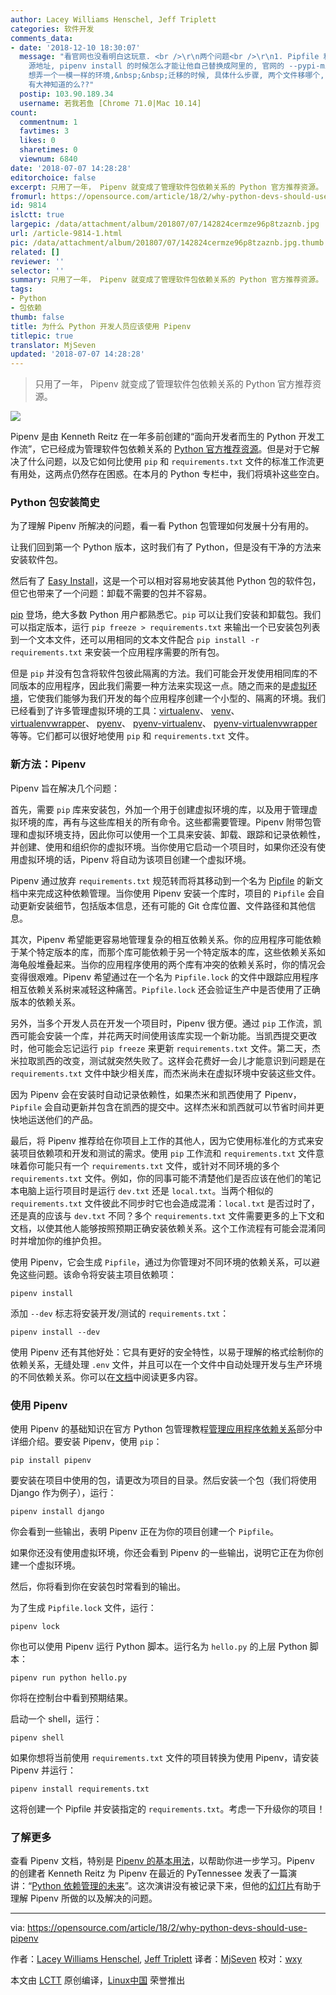 ```yaml
---
author: Lacey Williams Henschel, Jeff Triplett
categories: 软件开发
comments_data:
- date: '2018-12-10 18:30:07'
  message: "看官网也没看明白这玩意. <br />\r\n两个问题<br />\r\n1. Pipfile 和 Pipfile.lock 里面的 pip
    源地址, pipenv install 的时候怎么才能让他自己替换成阿里的, 官网的 --pypi-mirror 还有 url 选项都不好使啊<br />\r\n2.
    想弄一个一模一样的环境,&nbsp;&nbsp;迁移的时候, 具体什么步骤, 两个文件移哪个, 实验了好多遍, 不得其法呀<br />\r\n<br />\r\n恰巧最近在用,
    有大神知道的么??"
  postip: 103.90.189.34
  username: 若我若鱼 [Chrome 71.0|Mac 10.14]
count:
  commentnum: 1
  favtimes: 3
  likes: 0
  sharetimes: 0
  viewnum: 6840
date: '2018-07-07 14:28:28'
editorchoice: false
excerpt: 只用了一年， Pipenv 就变成了管理软件包依赖关系的 Python 官方推荐资源。
fromurl: https://opensource.com/article/18/2/why-python-devs-should-use-pipenv
id: 9814
islctt: true
largepic: /data/attachment/album/201807/07/142824cermze96p8tzaznb.jpg
url: /article-9814-1.html
pic: /data/attachment/album/201807/07/142824cermze96p8tzaznb.jpg.thumb.jpg
related: []
reviewer: ''
selector: ''
summary: 只用了一年， Pipenv 就变成了管理软件包依赖关系的 Python 官方推荐资源。
tags:
- Python
- 包依赖
thumb: false
title: 为什么 Python 开发人员应该使用 Pipenv
titlepic: true
translator: MjSeven
updated: '2018-07-07 14:28:28'
---
```



> 
> 只用了一年， Pipenv 就变成了管理软件包依赖关系的 Python 官方推荐资源。
> 
> 
> 


![](/data/attachment/album/201807/07/142824cermze96p8tzaznb.jpg)


Pipenv 是由 Kenneth Reitz 在一年多前创建的“面向开发者而生的 Python 开发工作流”，它已经成为管理软件包依赖关系的 [Python 官方推荐资源](https://packaging.python.org/tutorials/managing-dependencies/#managing-dependencies)。但是对于它解决了什么问题，以及它如何比使用 `pip` 和 `requirements.txt` 文件的标准工作流更有用处，这两点仍然存在困惑。在本月的 Python 专栏中，我们将填补这些空白。


### Python 包安装简史


为了理解 Pipenv 所解决的问题，看一看 Python 包管理如何发展十分有用的。


让我们回到第一个 Python 版本，这时我们有了 Python，但是没有干净的方法来安装软件包。


然后有了 [Easy Install](http://peak.telecommunity.com/DevCenter/EasyInstall)，这是一个可以相对容易地安装其他 Python 包的软件包，但它也带来了一个问题：卸载不需要的包并不容易。


[pip](https://packaging.python.org/tutorials/installing-packages/#use-pip-for-installing) 登场，绝大多数 Python 用户都熟悉它。`pip` 可以让我们安装和卸载包。我们可以指定版本，运行 `pip freeze > requirements.txt` 来输出一个已安装包列表到一个文本文件，还可以用相同的文本文件配合 `pip install -r requirements.txt` 来安装一个应用程序需要的所有包。


但是 `pip` 并没有包含将软件包彼此隔离的方法。我们可能会开发使用相同库的不同版本的应用程序，因此我们需要一种方法来实现这一点。随之而来的是[虚拟环境](https://packaging.python.org/tutorials/installing-packages/#creating-virtual-environments)，它使我们能够为我们开发的每个应用程序创建一个小型的、隔离的环境。我们已经看到了许多管理虚拟环境的工具：[virtualenv](https://virtualenv.pypa.io/en/stable/)、 [venv](https://docs.python.org/3/library/venv.html)、 [virtualenvwrapper](https://virtualenvwrapper.readthedocs.io/en/latest/)、 [pyenv](https://github.com/pyenv/pyenv)、 [pyenv-virtualenv](https://github.com/pyenv/pyenv-virtualenv)、 [pyenv-virtualenvwrapper](https://github.com/pyenv/pyenv-virtualenvwrapper) 等等。它们都可以很好地使用 `pip` 和 `requirements.txt` 文件。


### 新方法：Pipenv


Pipenv 旨在解决几个问题：


首先，需要 `pip` 库来安装包，外加一个用于创建虚拟环境的库，以及用于管理虚拟环境的库，再有与这些库相关的所有命令。这些都需要管理。Pipenv 附带包管理和虚拟环境支持，因此你可以使用一个工具来安装、卸载、跟踪和记录依赖性，并创建、使用和组织你的虚拟环境。当你使用它启动一个项目时，如果你还没有使用虚拟环境的话，Pipenv 将自动为该项目创建一个虚拟环境。


Pipenv 通过放弃 `requirements.txt` 规范转而将其移动到一个名为 [Pipfile](https://github.com/pypa/pipfile) 的新文档中来完成这种依赖管理。当你使用 Pipenv 安装一个库时，项目的 `Pipfile` 会自动更新安装细节，包括版本信息，还有可能的 Git 仓库位置、文件路径和其他信息。


其次，Pipenv 希望能更容易地管理复杂的相互依赖关系。你的应用程序可能依赖于某个特定版本的库，而那个库可能依赖于另一个特定版本的库，这些依赖关系如海龟般堆叠起来。当你的应用程序使用的两个库有冲突的依赖关系时，你的情况会变得很艰难。Pipenv 希望通过在一个名为 `Pipfile.lock` 的文件中跟踪应用程序相互依赖关系树来减轻这种痛苦。`Pipfile.lock` 还会验证生产中是否使用了正确版本的依赖关系。


另外，当多个开发人员在开发一个项目时，Pipenv 很方便。通过 `pip` 工作流，凯西可能会安装一个库，并花两天时间使用该库实现一个新功能。当凯西提交更改时，他可能会忘记运行 `pip freeze` 来更新 `requirements.txt` 文件。第二天，杰米拉取凯西的改变，测试就突然失败了。这样会花费好一会儿才能意识到问题是在 `requirements.txt` 文件中缺少相关库，而杰米尚未在虚拟环境中安装这些文件。


因为 Pipenv 会在安装时自动记录依赖性，如果杰米和凯西使用了 Pipenv，`Pipfile` 会自动更新并包含在凯西的提交中。这样杰米和凯西就可以节省时间并更快地运送他们的产品。


最后，将 Pipenv 推荐给在你项目上工作的其他人，因为它使用标准化的方式来安装项目依赖项和开发和测试的需求。使用 `pip` 工作流和 `requirements.txt` 文件意味着你可能只有一个 `requirements.txt` 文件，或针对不同环境的多个 `requirements.txt` 文件。例如，你的同事可能不清楚他们是否应该在他们的笔记本电脑上运行项目时是运行 `dev.txt` 还是 `local.txt`。当两个相似的 `requirements.txt` 文件彼此不同步时它也会造成混淆：`local.txt` 是否过时了，还是真的应该与 `dev.txt` 不同？多个 `requirements.txt` 文件需要更多的上下文和文档，以使其他人能够按照预期正确安装依赖关系。这个工作流程有可能会混淆同时并增加你的维护负担。


使用 Pipenv，它会生成 `Pipfile`，通过为你管理对不同环境的依赖关系，可以避免这些问题。该命令将安装主项目依赖项：



```
pipenv install

```

添加 `--dev` 标志将安装开发/测试的 `requirements.txt`：



```
pipenv install --dev

```

使用 Pipenv 还有其他好处：它具有更好的安全特性，以易于理解的格式绘制你的依赖关系，无缝处理 `.env` 文件，并且可以在一个文件中自动处理开发与生产环境的不同依赖关系。你可以在[文档](https://docs.pipenv.org/)中阅读更多内容。


### 使用 Pipenv


使用 Pipenv 的基础知识在官方 Python 包管理教程[管理应用程序依赖关系](https://packaging.python.org/tutorials/managing-dependencies/)部分中详细介绍。要安装 Pipenv，使用 `pip`：



```
pip install pipenv

```

要安装在项目中使用的包，请更改为项目的目录。然后安装一个包（我们将使用 Django 作为例子），运行：



```
pipenv install django

```

你会看到一些输出，表明 Pipenv 正在为你的项目创建一个 `Pipfile`。


如果你还没有使用虚拟环境，你还会看到 Pipenv 的一些输出，说明它正在为你创建一个虚拟环境。


然后，你将看到你在安装包时常看到的输出。


为了生成 `Pipfile.lock` 文件，运行：



```
pipenv lock

```

你也可以使用 Pipenv 运行 Python 脚本。运行名为 `hello.py` 的上层 Python 脚本：



```
pipenv run python hello.py

```

你将在控制台中看到预期结果。


启动一个 shell，运行：



```
pipenv shell

```

如果你想将当前使用 `requirements.txt` 文件的项目转换为使用 Pipenv，请安装 Pipenv 并运行：



```
pipenv install requirements.txt

```

这将创建一个 Pipfile 并安装指定的 `requirements.txt`。考虑一下升级你的项目！


### 了解更多


查看 Pipenv 文档，特别是 [Pipenv 的基本用法](https://docs.pipenv.org/basics/)，以帮助你进一步学习。Pipenv 的创建者 Kenneth Reitz 为 Pipenv 在最近的 PyTennessee 发表了一篇演讲：“[Python 依赖管理的未来](https://www.pytennessee.org/schedule/presentation/158/)”。这次演讲没有被记录下来，但他的[幻灯片](https://speakerdeck.com/kennethreitz/the-future-of-python-dependency-management)有助于理解 Pipenv 所做的以及解决的问题。




---


via: <https://opensource.com/article/18/2/why-python-devs-should-use-pipenv>


作者：[Lacey Williams Henschel](https://opensource.com/users/laceynwilliams), [Jeff Triplett](https://opensource.com/users/jefftriplett) 译者：[MjSeven](https://github.com/MjSeven) 校对：[wxy](https://github.com/wxy)


本文由 [LCTT](https://github.com/LCTT/TranslateProject) 原创编译，[Linux中国](https://linux.cn/) 荣誉推出